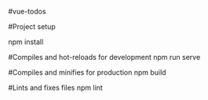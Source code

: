 #vue-todos

#Project setup

npm install

#Compiles and hot-reloads for development
npm run serve

#Compiles and minifies for production
npm build

#Lints and fixes files
npm lint


